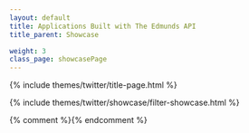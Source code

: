 ```yaml
---
layout: default
title: Applications Built with The Edmunds API
title_parent: Showcase

weight: 3
class_page: showcasePage
---
```


{% include themes/twitter/title-page.html %}

{% include themes/twitter/showcase/filter-showcase.html %}


{% comment %}<!-- filter of showcase -->{% endcomment %}
<script type="text/javascript" src="{{ PATH }}/assets/themes/twitter/js/filter_showcase.js">
</script>
